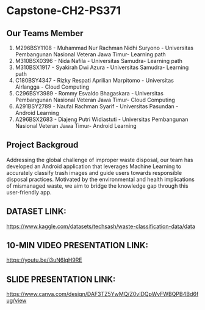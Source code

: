 # Capstone-CH2-PS371

## Our Teams Member
1. M296BSY1108 - Muhammad Nur Rachman Nidhi Suryono - Universitas Pembangunan Nasional Veteran Jawa Timur- Learning path
2. M310BSX0396 - Nida Nafila - Universitas Samudra- Learning path
3. M310BSX1917 - Syakirah Dwi Azura - Universitas Samudra- Learning path
4. C180BSY4347 - Rizky Respati Aprilian Marpitomo - Universitas Airlangga - Cloud Computing
5. C296BSY3989 - Rommy Esvaldo Bhagaskara - Universitas Pembangunan Nasional Veteran Jawa Timur- Cloud Computing
6. A291BSY2789 - Naufal Rachman Syarif - Universitas Pasundan - Android Learning
7. A296BSX2683 - Diajeng Putri Widiastuti - Universitas Pembangunan Nasional Veteran Jawa Timur- Android Learning

## Project Backgroud
Addressing the global challenge of improper waste disposal, our team has developed an Android application that leverages Machine Learning to accurately classify trash images and guide users towards responsible disposal practices. Motivated by the environmental and health implications of mismanaged waste, we aim to bridge the knowledge gap through this user-friendly app.

## DATASET LINK:
https://www.kaggle.com/datasets/techsash/waste-classification-data/data

## 10-MIN VIDEO PRESENTATION LINK:
https://youtu.be/i3uN6lqH9RE

## SLIDE PRESENTATION LINK:
https://www.canva.com/design/DAF3TZ5YwMQ/Z0vIDQpWvFWBQPB4Bd6fug/view 

